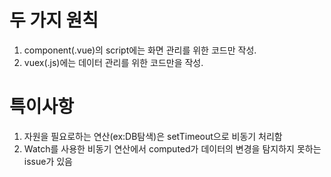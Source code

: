 # 두 가지 원칙<br>
1. component(.vue)의 script에는 화면 관리를 위한 코드만 작성.
2. vuex(.js)에는 데이터 관리를 위한 코드만을 작성.

# 특이사항
1. 자원을 필요로하는 연산(ex:DB탐색)은 setTimeout으로 비동기 처리함
2. Watch를 사용한 비동기 연산에서 computed가 데이터의 변경을 탐지하지 못하는 issue가 있음
